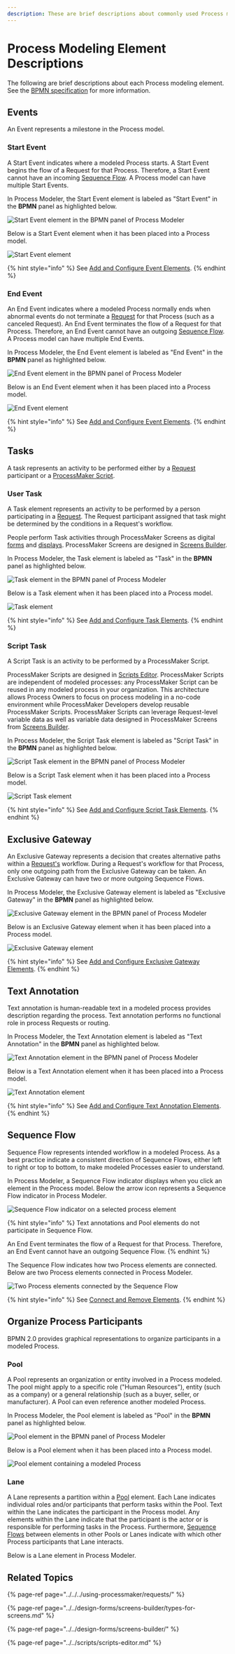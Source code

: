 ```yaml
---
description: These are brief descriptions about commonly used Process modeling elements.
---
```


# Process Modeling Element Descriptions

The following are brief descriptions about each Process modeling element. See the [BPMN specification](https://www.omg.org/spec/BPMN/2.0/About-BPMN/) for more information.

## Events

An Event represents a milestone in the Process model.

### Start Event

A Start Event indicates where a modeled Process starts. A Start Event begins the flow of a Request for that Process. Therefore, a Start Event cannot have an incoming [Sequence Flow](process-modeling-element-descriptions.md#sequence-flow). A Process model can have multiple Start Events.

In Process Modeler, the Start Event element is labeled as "Start Event" in the **BPMN** panel as highlighted below.

![Start Event element in the BPMN panel of Process Modeler](../../../.gitbook/assets/bpmn-panel-start-event-process-modeler-processes.png)

Below is a Start Event element when it has been placed into a Process model.

![Start Event element](../../../.gitbook/assets/start-event-element-process-modeler-processes.png)

{% hint style="info" %}
See [Add and Configure Event Elements](add-and-configure-an-event-element.md#add-a-start-event-element).
{% endhint %}

### End Event

An End Event indicates where a modeled Process normally ends when abnormal events do not terminate a [Request](../../../using-processmaker/requests/) for that Process \(such as a canceled Request\). An End Event terminates the flow of a Request for that Process. Therefore, an End Event cannot have an outgoing [Sequence Flow](process-modeling-element-descriptions.md#sequence-flow). A Process model can have multiple End Events.

In Process Modeler, the End Event element is labeled as "End Event" in the **BPMN** panel as highlighted below.

![End Event element in the BPMN panel of Process Modeler](../../../.gitbook/assets/bpmn-panel-end-event-process-modeler-processes.png)

Below is an End Event element when it has been placed into a Process model.

![End Event element](../../../.gitbook/assets/end-event-element-process-modeler-processes.png)

{% hint style="info" %}
See [Add and Configure Event Elements](add-and-configure-an-event-element.md#add-an-end-event-element).
{% endhint %}

## Tasks

A task represents an activity to be performed either by a [Request](../../../using-processmaker/requests/what-is-a-request.md) participant or a [ProcessMaker Script](../../scripts/).

### User Task

A Task element represents an activity to be performed by a person participating in a [Request](../../../using-processmaker/requests/what-is-a-request.md). The Request participant assigned that task might be determined by the conditions in a Request's workflow.

People perform Task activities through ProcessMaker Screens as digital [forms](../../design-forms/screens-builder/types-for-screens.md#forms) and [displays](../../design-forms/screens-builder/types-for-screens.md#display). ProcessMaker Screens are designed in [Screens Builder](../../design-forms/screens-builder/).

In Process Modeler, the Task element is labeled as "Task" in the **BPMN** panel as highlighted below.

![Task element in the BPMN panel of Process Modeler](../../../.gitbook/assets/bpmn-panel-task-process-modeler-processes.png)

Below is a Task element when it has been placed into a Process model.

![Task element](../../../.gitbook/assets/task-element-process-modeler-processes.png)

{% hint style="info" %}
See [Add and Configure Task Elements](add-and-configure-task-elements.md).
{% endhint %}

### Script Task

A Script Task is an activity to be performed by a ProcessMaker Script.

ProcessMaker Scripts are designed in [Scripts Editor](../../scripts/scripts-editor.md). ProcessMaker Scripts are independent of modeled processes: any ProcessMaker Script can be reused in any modeled process in your organization. This architecture allows Process Owners to focus on process modeling in a no-code environment while ProcessMaker Developers develop reusable ProcessMaker Scripts. ProcessMaker Scripts can leverage Request-level variable data as well as variable data designed in ProcessMaker Screens from [Screens Builder](../../design-forms/screens-builder/).

In Process Modeler, the Script Task element is labeled as "Script Task" in the **BPMN** panel as highlighted below.

![Script Task element in the BPMN panel of Process Modeler](../../../.gitbook/assets/bpmn-panel-script-task-process-modeler-processes.png)

Below is a Script Task element when it has been placed into a Process model.

![Script Task element](../../../.gitbook/assets/script-task-element-process-modeler-processes.png)

{% hint style="info" %}
See [Add and Configure Script Task Elements](add-and-configure-script-task-elements.md).
{% endhint %}

## Exclusive Gateway

An Exclusive Gateway represents a decision that creates alternative paths within a [Request's](../../../using-processmaker/requests/) workflow. During a Request's workflow for that Process, only one outgoing path from the Exclusive Gateway can be taken. An Exclusive Gateway can have two or more outgoing Sequence Flows.

In Process Modeler, the Exclusive Gateway element is labeled as "Exclusive Gateway" in the **BPMN** panel as highlighted below.

![Exclusive Gateway element in the BPMN panel of Process Modeler](../../../.gitbook/assets/bpmn-panel-exclusive-gateway-process-modeler-processes.png)

Below is an Exclusive Gateway element when it has been placed into a Process model.

![Exclusive Gateway element](../../../.gitbook/assets/exclusive-gateway-element-process-modeler-processes.png)

{% hint style="info" %}
See [Add and Configure Exclusive Gateway Elements](add-and-configure-exclusive-gateway-elements.md).
{% endhint %}

## Text Annotation

Text annotation is human-readable text in a modeled process provides description regarding the process. Text annotation performs no functional role in process Requests or routing.

In Process Modeler, the Text Annotation element is labeled as "Text Annotation" in the **BPMN** panel as highlighted below.

![Text Annotation element in the BPMN panel of Process Modeler](../../../.gitbook/assets/bpmn-panel-text-annotation-process-modeler-processes.png)

Below is a Text Annotation element when it has been placed into a Process model.

![Text Annotation element](../../../.gitbook/assets/text-annotation-process-modeler-processes.png)

{% hint style="info" %}
See [Add and Configure Text Annotation Elements](add-and-configure-text-annotation-elements.md).
{% endhint %}

## Sequence Flow

Sequence Flow represents intended workflow in a modeled Process. As a best practice indicate a consistent direction of Sequence Flows, either left to right or top to bottom, to make modeled Processes easier to understand.

In Process Modeler, a Sequence Flow indicator displays when you click an element in the Process model. Below the arrow icon represents a Sequence Flow indicator in Process Modeler.

![Sequence Flow indicator on a selected process element](../../../.gitbook/assets/sequence-flow-indicator-process-modeler-processes.png)

{% hint style="info" %}
Text annotations and Pool elements do not participate in Sequence Flow.

An End Event terminates the flow of a Request for that Process. Therefore, an End Event cannot have an outgoing Sequence Flow.
{% endhint %}

The Sequence Flow indicates how two Process elements are connected. Below are two Process elements connected in Process Modeler.

![Two Process elements connected by the Sequence Flow](../../../.gitbook/assets/sequence-flow-connecting-elements-process-modeler-processes.png)

{% hint style="info" %}
See [Connect and Remove Elements](the-quick-toolbar.md).
{% endhint %}

## Organize Process Participants

BPMN 2.0 provides graphical representations to organize participants in a modeled Process.

### Pool

A Pool represents an organization or entity involved in a Process modeled. The pool might apply to a  specific role \("Human Resources"\), entity \(such as a company\) or a general relationship \(such as a buyer, seller, or manufacturer\). A Pool can even reference another modeled Process.

In Process Modeler, the Pool element is labeled as "Pool" in the **BPMN** panel as highlighted below.

![Pool element in the BPMN panel of Process Modeler](../../../.gitbook/assets/bpmn-panel-pool-process-modeler-processes.png)

Below is a Pool element when it has been placed into a Process model.

![Pool element containing a modeled Process](../../../.gitbook/assets/pool-element-process-modeler-processes.png)

### Lane

A Lane represents a partition within a [Pool](process-modeling-element-descriptions.md#pool) element. Each Lane indicates individual roles and/or participants that perform tasks within the Pool. Text within the Lane indicates the participant in the Process model. Any elements within the Lane indicate that the participant is the actor or is responsible for performing tasks in the Process. Furthermore, [Sequence Flows](process-modeling-element-descriptions.md#sequence-flow) between elements in other Pools or  Lanes indicate with which other Process participants that Lane interacts.

Below is a Lane element in Process Modeler.



## Related Topics

{% page-ref page="../../../using-processmaker/requests/" %}

{% page-ref page="../../design-forms/screens-builder/types-for-screens.md" %}

{% page-ref page="../../design-forms/screens-builder/" %}

{% page-ref page="../../scripts/scripts-editor.md" %}

